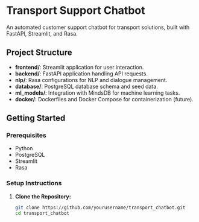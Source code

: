 # Transport Support Chatbot

An automated customer support chatbot for transport solutions, built with FastAPI, Streamlit, and Rasa.

## **Project Structure**

- **frontend/**: Streamlit application for user interaction.
- **backend/**: FastAPI application handling API requests.
- **nlp/**: Rasa configurations for NLP and dialogue management.
- **database/**: PostgreSQL database schema and seed data.
- **ml_models/**: Integration with MindsDB for machine learning tasks.
- **docker/**: Dockerfiles and Docker Compose for containerization (future).

## **Getting Started**

### **Prerequisites**

- Python
- PostgreSQL
- Streamlit
- Rasa

### **Setup Instructions**

1. **Clone the Repository:**

   ```bash
   git clone https://github.com/yourusername/transport_chatbot.git
   cd transport_chatbot
